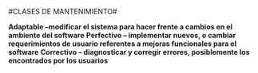 #CLASES DE MANTENIMIENTO#

**Adaptable –modificar el sistema para hacer frente a cambios en el ambiente del software**
**Perfectivo – implementar nuevos, o cambiar requerimientos de usuario referentes a mejoras funcionales para el software**
**Correctivo – diagnosticar y corregir errores, posiblemente los encontrados por los usuarios**